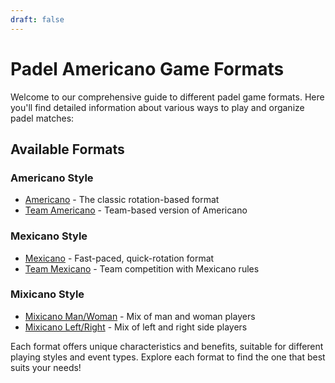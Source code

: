 ```yaml
---
draft: false
---
```


# Padel Americano Game Formats

Welcome to our comprehensive guide to different padel game formats. Here you'll find detailed information about various ways to play and organize padel matches:

## Available Formats

### Americano Style
- [Americano](/americano) - The classic rotation-based format
- [Team Americano](/team-americano) - Team-based version of Americano

### Mexicano Style
- [Mexicano](/mexicano) - Fast-paced, quick-rotation format
- [Team Mexicano](/team-mexicano) - Team competition with Mexicano rules

### Mixicano Style
- [Mixicano Man/Woman](/mixicano) - Mix of man and woman players
- [Mixicano Left/Right](/mixicano) - Mix of left and right side players

Each format offers unique characteristics and benefits, suitable for different playing styles and event types. Explore each format to find the one that best suits your needs!
